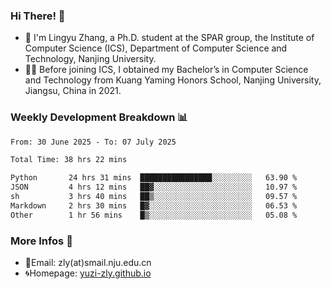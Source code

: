 ### Hi There! 👋 
- 🐳 I'm Lingyu Zhang, a Ph.D. student at the SPAR group, the Institute of Computer Science (ICS), Department of Computer Science and Technology, Nanjing University.
- 🧑‍🎓 Before joining ICS, I obtained my Bachelor’s in Computer Science and Technology from Kuang Yaming Honors School, Nanjing University, Jiangsu, China in 2021.

### Weekly Development Breakdown :bar_chart:

<!--START_SECTION:waka-->

```txt
From: 30 June 2025 - To: 07 July 2025

Total Time: 38 hrs 22 mins

Python       24 hrs 31 mins  ████████████████░░░░░░░░░   63.90 %
JSON         4 hrs 12 mins   ██▓░░░░░░░░░░░░░░░░░░░░░░   10.97 %
sh           3 hrs 40 mins   ██▒░░░░░░░░░░░░░░░░░░░░░░   09.57 %
Markdown     2 hrs 30 mins   █▓░░░░░░░░░░░░░░░░░░░░░░░   06.53 %
Other        1 hr 56 mins    █▒░░░░░░░░░░░░░░░░░░░░░░░   05.08 %
```

<!--END_SECTION:waka-->

<!--
### Github Contributions :octocat:

![](https://raw.githubusercontent.com/yuzi-zly/yuzi-zly/output/github-contribution-grid-snake.svg)              
-->

### More Infos 📖

- 📧Email: zly(at)smail.nju.edu.cn
- 🌀Homepage: [yuzi-zly.github.io](https://yuzi-zly.github.io/)
